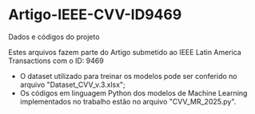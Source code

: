 # Artigo-IEEE-CVV-ID9469
Dados e códigos do projeto

Estes arquivos fazem parte do Artigo submetido ao IEEE Latin America Transactions com o ID: 9469

- O dataset utilizado para treinar os modelos pode ser conferido no arquivo "Dataset_CVV_v.3.xlsx";
- Os códigos em linguagem Python dos modelos de Machine Learning implementados no trabalho estão no arquivo "CVV_MR_2025.py".
